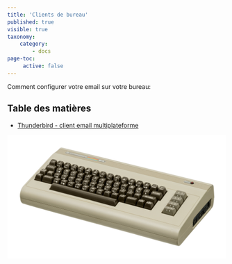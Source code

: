 ```yaml
---
title: 'Clients de bureau'
published: true
visible: true
taxonomy:
    category:
        - docs
page-toc:
     active: false
---
```


Comment configurer votre email sur votre bureau:

## Table des matières
- [Thunderbird - client email multiplateforme](thunderbird)

![](c64.jpg)

